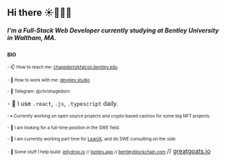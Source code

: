 ## Hi there ☀️👨🏻‍💻

##### **I'm a Full-Stack Web Developer currently studying at Bentley University in Waltham, MA.**


<span style="font-size: 12px; font-weight: bold;">BIO</span>

<span style="font-size: 10px;">- 📫 How to reach me: chagedorn@falcon.bentley.edu</span>

<span style="font-size:10px;">- 💬 How to work with me: [devplex studio](https://devplex.studio/)</span>

<span style="font-size:10px;">- 💬 Telegram: @chrishagedorn</span>

<span style="font-size10px;">- 🤖 I use 
<code>.react</code>,
<code>.js</code>,
<code>.typescript</code> daily.
</span>

<span style="font-size:10px;">- 🌀 Currently working on open source projects and crypto based casinos for some big NFT projects.

<span style="font-size:10px;">- 🤝 I am looking for a full-time position in the SWE field.

  <span style="font-size:10px;">- 🥥 I am currently working part time for [LeanIX](https://www.leanix.net/), and do SWE consulting on the side.

<span style="font-size:10px;">- 🚧 Some stuff I help build: [jellydrop.io](https://www.jellydrop.io/) // [looties.app](https://www.looties.app/) // [bentleyblockchain.com](https://www.bentleyblockchain.com/) </span> // [greatgoats.io](https://www.greatgoats.io/)
